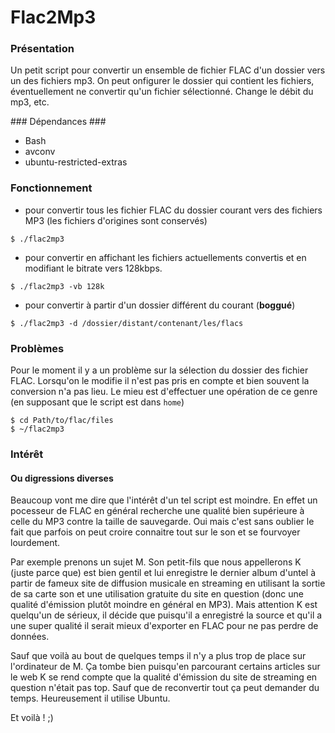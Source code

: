 Flac2Mp3
=========

### Présentation ###
Un petit script pour convertir un ensemble de fichier FLAC d'un dossier vers un des fichiers mp3. On peut onfigurer le dossier qui contient les fichiers, éventuellement ne convertir qu'un fichier sélectionné. Change le débit du mp3, etc.


### Dépendances ###
- Bash
- avconv
- ubuntu-restricted-extras 

### Fonctionnement ####
* pour convertir tous les fichier FLAC du dossier courant vers des fichiers MP3 (les fichiers d'origines sont conservés)
```
$ ./flac2mp3
```

* pour convertir en affichant les fichiers actuellements convertis et en modifiant le bitrate vers 128kbps. 
```
$ ./flac2mp3 -vb 128k
```

* pour convertir à partir d'un dossier différent du courant (__boggué__)
```
$ ./flac2mp3 -d /dossier/distant/contenant/les/flacs
```

 

### Problèmes ###
Pour le moment il y a un problème sur la sélection du dossier des fichier FLAC. Lorsqu'on le modifie il n'est pas pris en compte et bien souvent la conversion n'a pas lieu. Le mieu est d'effectuer une opération de ce genre (en supposant que le script est dans `home`)

```
$ cd Path/to/flac/files
$ ~/flac2mp3
```

### Intérêt ###
#### Ou digressions diverses #####
Beaucoup vont me dire que l'intérêt d'un tel script est moindre. En effet un pocesseur de FLAC en général recherche une qualité bien supérieure à celle du MP3 contre la taille de sauvegarde. Oui mais c'est sans oublier le fait que parfois on peut croire connaitre tout sur le son et se fourvoyer lourdement. 


Par exemple prenons un sujet M. Son petit-fils que nous appellerons K (juste parce que) est bien gentil et lui enregistre le dernier album d'untel à partir de fameux site de diffusion musicale en streaming en utilisant la sortie de sa carte son et une utilisation gratuite du site en question (donc une qualité d'émission plutôt moindre en général en MP3). Mais attention K est quelqu'un de sérieux, il décide que puisqu'il a enregistré la source et qu'il a une super qualité il serait mieux d'exporter en FLAC pour ne pas perdre de données.


Sauf que voilà au bout de quelques temps il n'y a plus trop de place sur l'ordinateur de M. Ça tombe bien puisqu'en parcourant certains articles sur le web K se rend compte que la qualité d'émission du site de streaming en question n'était pas top. Sauf que de reconvertir tout ça peut demander du temps. Heureusement il utilise Ubuntu. 

Et voilà ! ;)